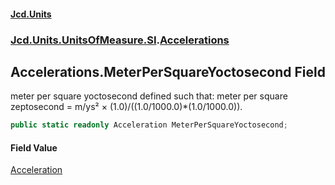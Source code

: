 #### [Jcd.Units](index.md 'index')
### [Jcd.Units.UnitsOfMeasure.SI](Jcd.Units.UnitsOfMeasure.SI.md 'Jcd.Units.UnitsOfMeasure.SI').[Accelerations](Accelerations.md 'Jcd.Units.UnitsOfMeasure.SI.Accelerations')

## Accelerations.MeterPerSquareYoctosecond Field

meter per square yoctosecond defined such that: meter per square zeptosecond = m/ys² × (1.0)/((1.0/1000.0)*(1.0/1000.0)).

```csharp
public static readonly Acceleration MeterPerSquareYoctosecond;
```

#### Field Value
[Acceleration](Acceleration.md 'Jcd.Units.UnitTypes.Acceleration')